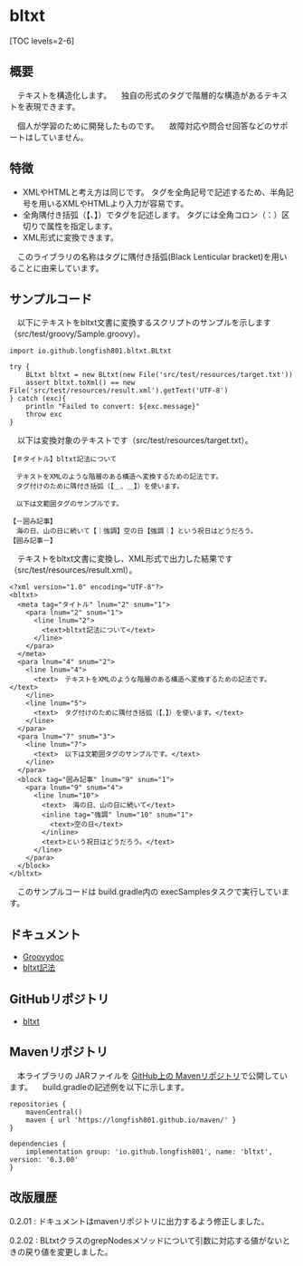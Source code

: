 # bltxt

[TOC levels=2-6]

## 概要

　テキストを構造化します。
　独自の形式のタグで階層的な構造があるテキストを表現できます。

　個人が学習のために開発したものです。
　故障対応や問合せ回答などのサポートはしていません。

## 特徴

* XMLやHTMLと考え方は同じです。
  タグを全角記号で記述するため、半角記号を用いるXMLやHTMLより入力が容易です。
* 全角隅付き括弧（【、】）でタグを記述します。
  タグには全角コロン（：）区切りで属性を指定します。
* XML形式に変換できます。

　このライブラリの名称はタグに隅付き括弧(Black Lenticular bracket)を用いることに由来しています。

## サンプルコード

　以下にテキストをbltxt文書に変換するスクリプトのサンプルを示します（src/test/groovy/Sample.groovy）。

```
import io.github.longfish801.bltxt.BLtxt

try {
	BLtxt bltxt = new BLtxt(new File('src/test/resources/target.txt'))
	assert bltxt.toXml() == new File('src/test/resources/result.xml').getText('UTF-8')
} catch (exc){
	println "Failed to convert: ${exc.message}"
	throw exc
}
```

　以下は変換対象のテキストです（src/test/resources/target.txt）。

```
【＃タイトル】bltxt記法について

　テキストをXMLのような階層のある構造へ変換するための記法です。
　タグ付けのために隅付き括弧（【＿、＿】）を使います。

　以下は文範囲タグのサンプルです。

【－囲み記事】
　海の日、山の日に続いて【｜強調】空の日【強調｜】という祝日はどうだろう。
【囲み記事－】
```

　テキストをbltxt文書に変換し、XML形式で出力した結果です（src/test/resources/result.xml）。

```
<?xml version="1.0" encoding="UTF-8"?>
<bltxt>
  <meta tag="タイトル" lnum="2" snum="1">
    <para lnum="2" snum="1">
      <line lnum="2">
        <text>bltxt記法について</text>
      </line>
    </para>
  </meta>
  <para lnum="4" snum="2">
    <line lnum="4">
      <text>　テキストをXMLのような階層のある構造へ変換するための記法です。</text>
    </line>
    <line lnum="5">
      <text>　タグ付けのために隅付き括弧（【、】）を使います。</text>
    </line>
  </para>
  <para lnum="7" snum="3">
    <line lnum="7">
      <text>　以下は文範囲タグのサンプルです。</text>
    </line>
  </para>
  <block tag="囲み記事" lnum="9" snum="1">
    <para lnum="9" snum="4">
      <line lnum="10">
        <text>　海の日、山の日に続いて</text>
        <inline tag="強調" lnum="10" snum="1">
          <text>空の日</text>
        </inline>
        <text>という祝日はどうだろう。</text>
      </line>
    </para>
  </block>
</bltxt>
```

　このサンプルコードは build.gradle内の execSamplesタスクで実行しています。

## ドキュメント

* [Groovydoc](groovydoc/)
* [bltxt記法](notation.html)

## GitHubリポジトリ

* [bltxt](https://github.com/longfish801/bltxt)

## Mavenリポジトリ

　本ライブラリの JARファイルを [GitHub上の Mavenリポジトリ](https://github.com/longfish801/maven)で公開しています。
　build.gradleの記述例を以下に示します。

```
repositories {
	mavenCentral()
	maven { url 'https://longfish801.github.io/maven/' }
}

dependencies {
	implementation group: 'io.github.longfish801', name: 'bltxt', version: '0.3.00'
}
```

## 改版履歴

0.2.01
: ドキュメントはmavenリポジトリに出力するよう修正しました。

0.2.02
: BLtxtクラスのgrepNodesメソッドについて引数に対応する値がないときの戻り値を変更しました。
